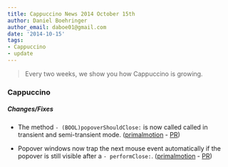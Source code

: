 ```yaml
---
title: Cappuccino News 2014 October 15th
author: Daniel Boehringer
author_email: daboe01@gmail.com
date: '2014-10-15'
tags:
- Cappuccino
- update
---
```


> Every two weeks, we show you how Cappuccino is growing.

### Cappuccino


##### Changes/Fixes

- The method `- (BOOL)popoverShouldClose:` is now called called in transient and semi-transient mode. ([primalmotion](https://github.com/primalmotion) - [PR](https://github.com/cappuccino/cappuccino/commit/5979baa874f18eb0582dbdc33c0599276c299cb5))

- Popover windows now trap the next mouse event automatically if the popover is still visible after a `- performClose:`. ([primalmotion](https://github.com/primalmotion) - [PR](https://github.com/cappuccino/cappuccino/commit/608480c1d26c1a858e1cec6e0027cefc02181bb4))
